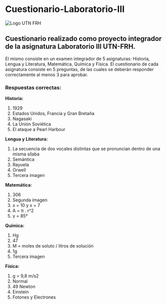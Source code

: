# Cuestionario-Laboratorio-III

![Logo UTN FRH](http://www.frh.utn.edu.ar/static/img/logo-utn.jpg)

## Cuestionario realizado como proyecto integrador de la asignatura Laboratorio III UTN-FRH.

El mismo consiste en un examen integrador de 5 asignaturas: Historia, Lengua y Literatura, Matemática, Química y Física. El cuestionario de cada asignatura consiste en 5 preguntas, de las cuales se deberán responder correctamente al menos 3 para aprobar.

### Respuestas correctas:

**Historia:**

1. 1929  
2. Estados Unidos, Francia y Gran Bretaña  
3. Nagasaki  
4. La Unión Soviética  
5. El ataque a Pearl Harbour  

**Lengua y Literatura:**

1. La secuencia de dos vocales distintas que se pronuncian dentro de una misma sílaba  
2. Semántica  
3. Rayuela  
4. Orwell  
5. Tercera imagen  
  
**Matemática:**

1. 306  
2. Segunda imagen  
3. x = 10 y x = 7  
4. A = π . r^2  
5. γ = 85°  
  
**Química:**

1. Hg  
2. 47  
3. M = moles de soluto / litros de solución  
4. 1g  
5. Tercera imagen  
  
**Física:**

1. g = 9,8 m/s2  
2. Normal  
3. 49 Newton  
4. Einstein  
5. Fotones y Electrones  
  

